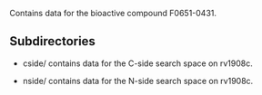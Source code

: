 Contains data for the bioactive compound F0651-0431.

## Subdirectories

- cside/ contains data for the C-side search space on rv1908c.

- nside/ contains data for the N-side search space on rv1908c.

